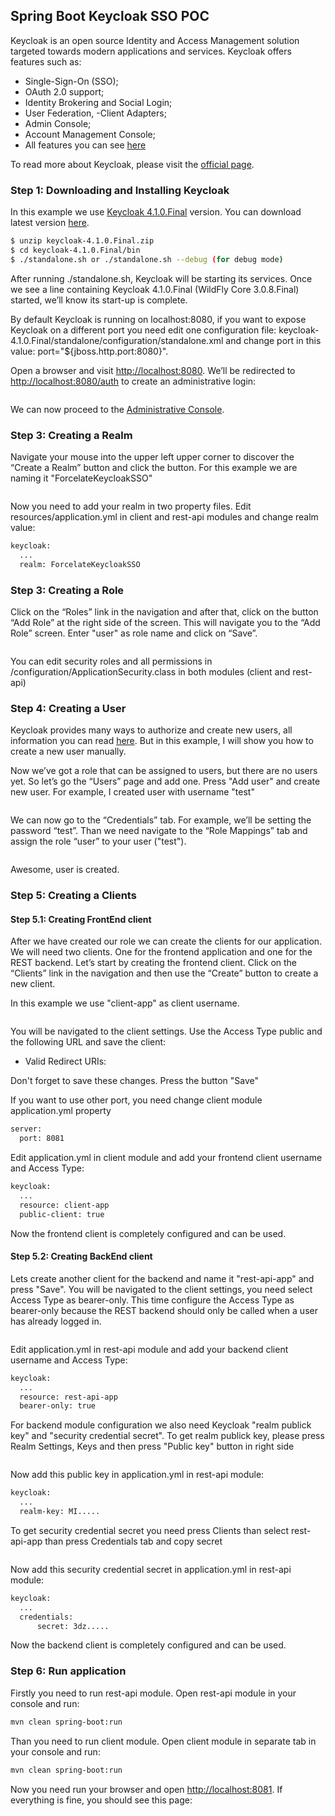 ## Spring Boot Keycloak SSO POC

Keycloak is an open source Identity and Access Management solution targeted towards modern applications and services.
Keycloak offers features such as: 
- Single-Sign-On (SSO);
- OAuth 2.0 support;
- Identity Brokering and Social Login;
- User Federation, -Client Adapters;
- Admin Console;
- Account Management Console;
- All features you can see [here](https://www.keycloak.org/docs/4.1/server_admin/#features)

To read more about Keycloak, please visit the [official page](https://www.keycloak.org).

### Step 1: Downloading and Installing Keycloak

In this example we use [Keycloak 4.1.0.Final](https://downloads.jboss.org/keycloak/4.1.0.Final/keycloak-4.1.0.Final.zip) version. You can download latest version [here](https://www.keycloak.org/downloads.html).
```sh
$ unzip keycloak-4.1.0.Final.zip
$ cd keycloak-4.1.0.Final/bin
$ ./standalone.sh or ./standalone.sh --debug (for debug mode)
```
After running ./standalone.sh, Keycloak will be starting its services. Once we see a line containing Keycloak 4.1.0.Final (WildFly Core 3.0.8.Final) started, we’ll know its start-up is complete.

By default Keycloak is running on localhost:8080, if you want to expose Keycloak on a different port you need edit one configuration file: keycloak-4.1.0.Final/standalone/configuration/standalone.xml and change port in this value: port="${jboss.http.port:8080}".

Open a browser and visit [http://localhost:8080](http://localhost:8080). We’ll be redirected to [http://localhost:8080/auth](http://localhost:8080/auth) to create an administrative login:

<p align="center">
	<img src="https://github.com/forcelate/forcelate-temple-java/blob/master/authentication-and-security/spring-boot-keycloak-sso-poc/img/create_admin_user.png?raw=true" alt=""/>
</p>

We can now proceed to the [Administrative Console](http://localhost:8080/auth/admin/master/console/).

### Step 3: Creating a Realm
Navigate your mouse into the upper left upper corner to discover the “Create a Realm” button and click the button.
For this example we are naming it "ForcelateKeycloakSSO"

<p align="center">
	<img src="https://github.com/forcelate/forcelate-temple-java/blob/master/authentication-and-security/spring-boot-keycloak-sso-poc/img/ForcelateKeycloakSSO_realm.png?raw=true" alt=""/>
</p>

Now you need to add your realm in two property files. Edit resources/application.yml in client and rest-api modules and change realm value:
```sh
keycloak:
  ...
  realm: ForcelateKeycloakSSO
```

### Step 3: Creating a Role

Click on the “Roles” link in the navigation and after that, click on the button “Add Role” at the right side of the screen. This will navigate you to the “Add Role” screen. Enter "user" as role name and click on “Save”.

<p align="center">
	<img src="https://github.com/forcelate/forcelate-temple-java/blob/master/authentication-and-security/spring-boot-keycloak-sso-poc/img/create_role.png?raw=true" alt=""/>
</p>

You can edit security roles and all permissions in /configuration/ApplicationSecurity.class in both modules (client and rest-api)

### Step 4: Creating a User
Keycloak provides many ways to authorize and create new users, all information you can read [here](https://www.keycloak.org/docs/4.1/server_admin).
But in this example, I will show you how to create a new user manually.

Now we’ve got a role that can be assigned to users, but there are no users yet. So let’s go the “Users” page and add one.
Press "Add user" and create new user. For example, I created user with username "test"

<p align="center">
	<img src="https://github.com/forcelate/forcelate-temple-java/blob/master/authentication-and-security/spring-boot-keycloak-sso-poc/img/create_user.png?raw=true" alt=""/>
</p>

We can now go to the “Credentials” tab. For example, we’ll be setting the password “test”. Than we need navigate to the “Role Mappings” tab and assign the role “user” to your user ("test").
<p align="center">
	<img src="https://github.com/forcelate/forcelate-temple-java/blob/master/authentication-and-security/spring-boot-keycloak-sso-poc/img/add_role_for_user.png?raw=true" alt=""/>
</p>

Awesome, user is created.

### Step 5: Creating a Clients
#### Step 5.1: Creating FrontEnd client
After we have created our role we can create the clients for our application. We will need two clients. One for the frontend application and one for the REST backend.
Let’s start by creating the frontend client. Click on the “Clients” link in the navigation and then use the “Create” button to create a new client.

In this example we use "client-app" as client username.

<p align="center">
	<img src="https://github.com/forcelate/forcelate-temple-java/blob/master/authentication-and-security/spring-boot-keycloak-sso-poc/img/create_frontend_client.png?raw=true" alt=""/>
</p>

You will be navigated to the client settings. Use the Access Type public and the following URL and save the client:

- Valid Redirect URIs: 

Don't forget to save these changes. Press the button "Save"

If you want to use other port, you need change client module application.yml property
```sh
server:
  port: 8081
```
Edit application.yml in client module and add your frontend client username and Access Type:
```sh
keycloak:
  ...
  resource: client-app
  public-client: true
```
Now the frontend client is completely configured and can be used.

#### Step 5.2: Creating BackEnd client
Lets create another client for the backend and name it "rest-api-app" and press "Save". You will be navigated to the client settings, you need select Access Type as bearer-only. This time configure the Access Type as bearer-only because the REST backend should only be called when a user has already logged in.

<p align="center">
	<img src="https://github.com/forcelate/forcelate-temple-java/blob/master/authentication-and-security/spring-boot-keycloak-sso-poc/img/create_backend_client.png?raw=true" alt=""/>
</p>

Edit application.yml in rest-api module and add your backend client username and Access Type:
```sh
keycloak:
  ...
  resource: rest-api-app
  bearer-only: true
```
For backend module configuration we also need Keycloak "realm publick key" and "security credential secret".
To get realm publick key, please press Realm Settings, Keys and then press "Public key" button in right side

<p align="center">
	<img src="https://github.com/forcelate/forcelate-temple-java/blob/master/authentication-and-security/spring-boot-keycloak-sso-poc/img/get_public_key.png?raw=true" alt=""/>
</p>

Now add this public key in application.yml in rest-api module:

```sh
keycloak:
  ...
  realm-key: MI.....
```

To get security credential secret you need press Clients than select rest-api-app than press Credentials tab and copy secret

<p align="center">
	<img src="https://github.com/forcelate/forcelate-temple-java/blob/master/authentication-and-security/spring-boot-keycloak-sso-poc/img/get_credentials_secret.png?raw=true" alt=""/>
</p>

Now add this security credential secret in application.yml in rest-api module:
```sh
keycloak:
  ...
  credentials:
      secret: 3dz.....
```
Now the backend client is completely configured and can be used.

### Step 6: Run application
Firstly you need to run rest-api module. Open rest-api module in your console and run:
```sh
mvn clean spring-boot:run
```
Than you need to run client module. Open client module in separate tab in your console and run:
```sh
mvn clean spring-boot:run
```
Now you need run your browser and open [http://localhost:8081](http://localhost:8081). If everything is fine, you should see this page:

<p align="center">
	<img src="https://github.com/forcelate/forcelate-temple-java/blob/master/authentication-and-security/spring-boot-keycloak-sso-poc/img/main_page.png?raw=true" alt=""/>
</p>